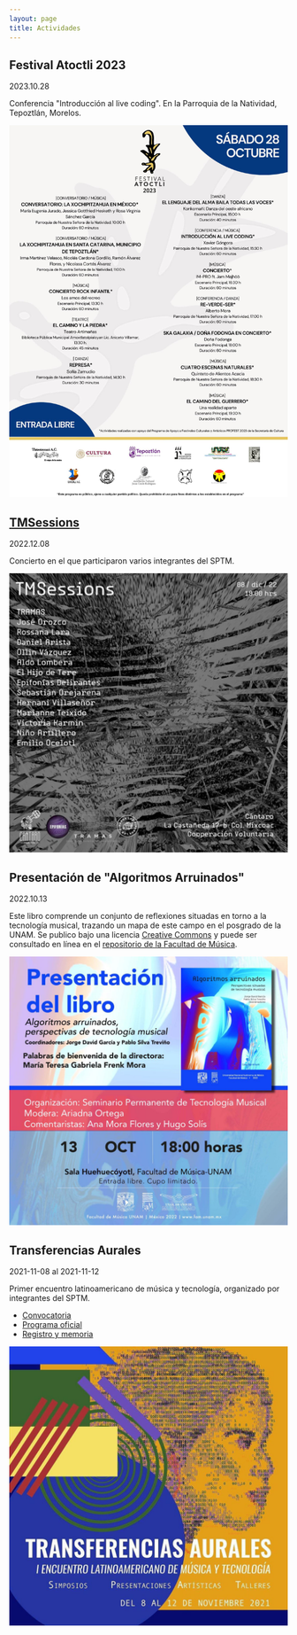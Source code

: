```yaml
---
layout: page
title: Actividades
---
```

## Festival Atoctli 2023

2023.10.28

Conferencia "Introducción al live coding". En la Parroquia de la Natividad, Tepoztlán, Morelos. 

![Festival Atoctli 2023 - Cartelera del sábado 28 de octubre.](imgs/atoctli-cartelera.jpg)

## [TMSessions](actividades/tmsessions.html)

2022.12.08

Concierto en el que participaron varios integrantes del SPTM.

![Cartel de TMSessions. Galería "Cantaro", colonia Mixcoac, CDMX. Hecho por Emilio Ocelotl.](imgs/2022-tmsessions/tmsessions.jpg)

## Presentación de "Algoritmos Arruinados"

2022.10.13

Este libro comprende un conjunto de reflexiones situadas en torno a la tecnología musical, trazando un mapa de este campo en el posgrado de la UNAM. Se publico bajo una licencia [Creative Commons](https://creativecommons.org/licenses/by-nc-nd/4.0/legalcode.es) y puede ser consultado en línea en el [repositorio de la Facultad de Música](https://www.repositorio.fam.unam.mx/handle/123456789/139).

![Cartel de la presentación de Algoritmos Arruinados. Facultad de Música de la UNAM, CDM, CDMX.](imgs/algoritmos-arruinados.jpg)

## Transferencias Aurales

2021-11-08 al 2021-11-12

Primer encuentro latinoamericano de música y tecnología, organizado por integrantes del SPTM.

* [Convocatoria](https://www.fam.unam.mx/difusion/cartel/Transferencias-Aurales-convocatoria.pdf)
* [Programa oficial](https://www.fam.unam.mx/difusion/cartel/programa-y-registro-transferenciasaurales.pdf)
* [Registro y memoria](https://limmefamus.wordpress.com/transferencias-aurales/)

![Cartel de difusión Transferencias Aurales](imgs/transferencias-aurales.jpg)

